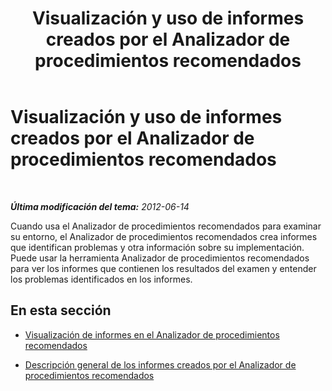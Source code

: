 ﻿---
title: Visualización y uso de informes creados por el Analizador de procedimientos recomendados
TOCTitle: Visualización y uso de informes creados por el Analizador de procedimientos recomendados
ms:assetid: 58a030ca-b827-4370-b848-1358c8bd2b68
ms:mtpsurl: https://technet.microsoft.com/es-es/library/Gg607689(v=OCS.15)
ms:contentKeyID: 48275323
ms.date: 01/07/2017
mtps_version: v=OCS.15
ms.translationtype: HT
---

# Visualización y uso de informes creados por el Analizador de procedimientos recomendados

 

_**Última modificación del tema:** 2012-06-14_

Cuando usa el Analizador de procedimientos recomendados para examinar su entorno, el Analizador de procedimientos recomendados crea informes que identifican problemas y otra información sobre su implementación. Puede usar la herramienta Analizador de procedimientos recomendados para ver los informes que contienen los resultados del examen y entender los problemas identificados en los informes.

## En esta sección

  - [Visualización de informes en el Analizador de procedimientos recomendados](lync-server-2013-viewing-reports-from-best-practices-analyzer.md)

  - [Descripción general de los informes creados por el Analizador de procedimientos recomendados](lync-server-2013-understanding-reports-created-by-best-practices-analyzer.md)

